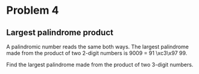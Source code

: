 # Problem 4
## Largest palindrome product

A palindromic number reads the same both ways. The largest palindrome made 
from the product of two 2-digit numbers is 9009 = 91 \xc3\x97 99.

Find the largest palindrome made from the product of two 3-digit numbers.


